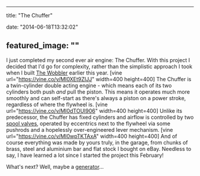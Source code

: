 
---
title: "The Chuffer"

date: "2014-06-18T13:32:02"

featured_image: ""
---


I just completed my second ever air engine: The Chuffer.  With this project I decided that I'd go for complexity, rather than the simplistic approach I took when I built <a href="http://logicalgenetics.com/the-wobbler/">The Wobbler</a> earlier this year.
[vine url="https://vine.co/v/MI0XEt9ZIJJ" width=400 height=400]
The Chuffer is a twin-cylinder double acting engine - which means each of its two cylinders both push *and* pull the piston.  This means it operates much more smoothly and can self-start as there's always a piston on a power stroke, regardless of where the flywheel is.
[vine url="https://vine.co/v/MI0dTOUI906" width=400 height=400]
Unlike its predecessor, the Chuffer has fixed cylinders and airflow is controlled by two <a href="https://www.youtube.com/watch?v=aAHVn4lawnw">spool valves</a>, operated by eccentrics next to the flywheel via some pushrods and a hopelessly over-engineered lever mechanism.
[vine url="https://vine.co/v/MI0wpTKTAxA" width=400 height=400]
And of course everything was made by yours truly, in the garage, from chunks of brass, steel and aluminium bar and flat stock I bought on eBay.  Needless to say, I have learned a lot since I started the project this February!

What's next?  Well, maybe a <a href="http://en.wikipedia.org/wiki/Electric_generator">generator</a>...